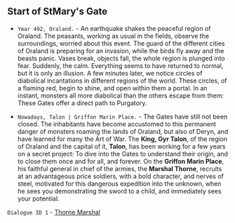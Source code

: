 ## Start of StMary's Gate

- `Year 492, Oraland.` - An earthquake shakes the peaceful region of Oraland. The peasants, working as usual in the fields, observe the surroundings, worried about this event. The guard of the different cities of Oraland is preparing for an invasion, while the birds fly away and the beasts panic. Vases break, objects fall, the whole region is plunged into fear. Suddenly, the calm. Everything seems to have returned to normal, but it is only an illusion. A few minutes later, we notice circles of diabolical incantations in different regions of the world. These circles, of a flaming red, begin to shine, and open within them a portal. In an instant, monsters all more diabolical than the others escape from them: These Gates offer a direct path to Purgatory.

- `Nowadays, Talon | Griffon Marin Place.` - The Gates have still not been closed. The inhabitants have become accustomed to this permanent danger of monsters roaming the lands of Oraland, but also of Deryn, and have learned for many the Art of War. The **King, Gyr Talon**, of the region of Oraland and the capital of it, **Talon**, has been working for a few years on a secret project: To dive into the Gates to understand their origin, and to close them once and for all, and forever. On the **Griffon Marin Place**, his faithful general in chief of the armies, the **Marshal Thorne**, recruits at an advantageous price soldiers, with a bold character, and nerves of steel, motivated for this dangerous expedition into the unknown, when he sees you demonstrating the sword to a child, and immediately sees your potential.

`Dialogue ID 1` - [Thorne Marshal](../characters/Thorne_Marshal.md#dialog-11)
